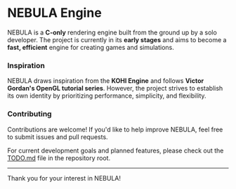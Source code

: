 # NEBULA Engine

NEBULA is a **C-only** rendering engine built from the ground up by a solo developer. The project is currently in its **early stages** and aims to become a **fast, efficient** engine for creating games and simulations.

### Inspiration
NEBULA draws inspiration from the **KOHI Engine** and follows **Victor Gordan's OpenGL tutorial series**. However, the project strives to establish its own identity by prioritizing performance, simplicity, and flexibility.

### Contributing
Contributions are welcome! If you'd like to help improve NEBULA, feel free to submit issues and pull requests.

For current development goals and planned features, please check out the [TODO.md](TODO.md) file in the repository root.

---

Thank you for your interest in NEBULA!

